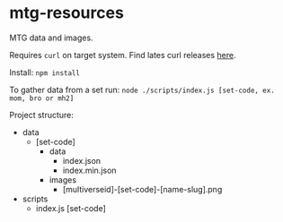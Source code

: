 # mtg-resources

MTG data and images.

Requires `curl` on target system. Find lates curl releases [here](https://curl.se/docs/releases.html).

Install: `npm install`

To gather data from a set run: `node ./scripts/index.js [set-code, ex. mom, bro or mh2]`

Project structure:

 - data
   - [set-code]
     - data
       - index.json
       - index.min.json
      - images
        - [multiverseid]-[set-code]-[name-slug].png
 - scripts
   - index.js [set-code]
 
